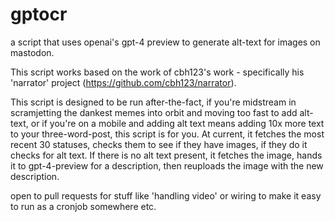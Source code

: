 # gptocr
a script that uses openai's gpt-4 preview to generate alt-text for images on mastodon.

This script works based on the work of cbh123's work - specifically his 'narrator' project (https://github.com/cbh123/narrator).

This script is designed to be run after-the-fact, if you're midstream in scramjetting the dankest memes into orbit and moving too fast to add alt-text, or if you're on a mobile and adding alt text means adding 10x more text to your three-word-post, this script is for you. At current, it fetches the most recent 30 statuses, checks them to see if they have images, if they do it checks for alt text. If there is no alt text present, it fetches the image, hands it to gpt-4-preview for a description, then reuploads the image with the new description. 

open to pull requests for stuff like 'handling video' or wiring to make it easy to run as a cronjob somewhere etc.
